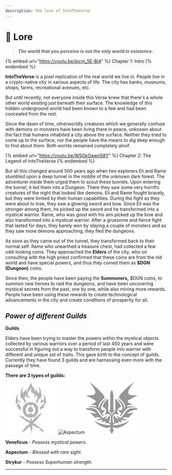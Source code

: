 ```yaml
---
description: The lore of IntoTheVerse
---
```


# 🥁 Lore

> _**The world that you perceive is not the only world in existence.**_

{% embed url="https://youtu.be/jpcm_5E-BiA" %}
Chapter 1: Intro
{% endembed %}

**IntoTheVerse** is a  pixel replication of the real world we live in. People live in a crypto-native city in various aspects of life. The city has banks, museums, shops, farms, recreational avenues, etc.

But until recently, not everyone inside this Verse knew that there's a whole other world existing just beneath their surface. The knowledge of this hidden underground world had been known to a few and had been concealed from the rest.

Since the dawn of time, otherworldly creatures which we generally confuse with demons or monsters have been living there in peace, unknown about the fact that humans inhabited a city above the surface. Neither they tried to come up to the surface, nor the people have the means to dig deep enough to find about them. Both worlds remained completely aloof.

{% embed url="https://youtu.be/W5GkOawnS8Y" %}
Chapter 2: The Legend of IntoTheVerse
{% endembed %}

But all this changed around 500 years ago when two explorers Eli and Rame stumbled upon a deep tunnel in the middle of the unknown dark forest. The adventurer inside them urged them to scout these tunnels. Upon entering the tunnel, it led them into a Dungeon. There they saw some very horrific creatures of the night that looked like demons. Eli and Rame fought bravely, but they were limited by their human capabilities. During the fight as they were about to lose, they saw a glowing sword and bow. Since Eli was the stronger among them, he picked up the sword and he transformed into a mystical warrior. Rame, who was good with his aim picked up the bow and also transformed into a mystical warrior. After a gruesome and fierce fight that lasted for days, they barely won by slaying a couple of monsters and as they saw more demons approaching, they fled the dungeons.

As soon as they came out of the tunnel, they transformed back to their normal self. Rame who unearthed a treasure chest, had collected a few odd-looking coins. They approached the **Elders** of the city, who on consulting with the high priest confirmed that these coins are from the old world and have special powers, and thus they coined them as **$DGN (Dungeon)** coins.

Since then, the people have been paying the **Summoners,** $DGN coins, to summon new heroes to raid the dungeons, and have been uncovering mystical secrets from the past, one by one, while also mining more rewards. People have been using these rewards to create technological advancements in the city and create conditions of prosperity for all.

## _Power of different Guilds_

**Guilds**

Elders have been trying to master the powers within the mystical objects collected by various warriors over a period of last 450 years and were successful in figuring out a way to transform people into warrior with different and unique set of traits. This gave birth to the concept of guilds. Currently they have found 3 guilds and are harnessing even more with the passage of time.

**There are 3 types of guilds:**

![Veneficus](../.gitbook/assets/image.png) ![Aspectum](<../.gitbook/assets/NicePng\_phoenix-bird-logos-png\_9436396 1.png>) ![Strykur](../.gitbook/assets/strykur.png)

**Veneficus** - _Possess mystical powers._

**Aspectum** - _Blessed with rare sight._

**Strykur** - _Possess Superhuman strength._

***

##
